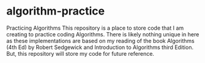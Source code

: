 algorithm-practice
==================

Practicing Algorithms
This repository is a place to store code that I am creating to practice coding Algorithms.
There is likely nothing unique in here as these implementations are based on my reading of the book Algorithms (4th Ed)
by Robert Sedgewick and Introduction to Algorithms third Edition. But, this repository will store my code for future reference.
